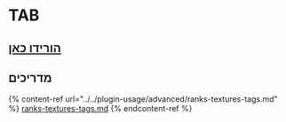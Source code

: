 # TAB

## [הורידו כאן](https://www.mc-market.org/resources/14009/)

## מדריכים

{% content-ref url="../../plugin-usage/advanced/ranks-textures-tags.md" %}
[ranks-textures-tags.md](../../plugin-usage/advanced/ranks-textures-tags.md)
{% endcontent-ref %}
